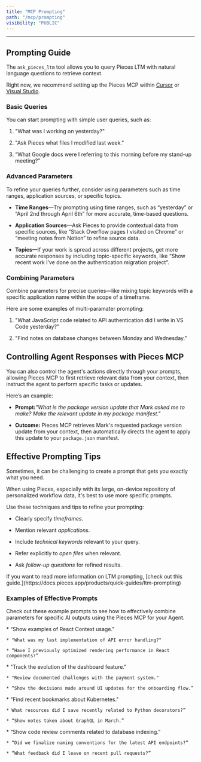```yaml
---
title: "MCP Prompting"
path: "/mcp/prompting"
visibility: "PUBLIC"
---
```

***

## Prompting Guide

The `ask_pieces_ltm` tool allows you to query Pieces LTM with natural language questions to retrieve context.

Right now, we recommend setting up the Pieces MCP within [Cursor](https://docs.pieces.app/products/mcp/cursor) or [Visual Studio](https://docs.pieces.app/products/mcp/github-copilot).

### Basic Queries

You can start prompting with simple user queries, such as:

1. "What was I working on yesterday?"

2. "Ask Pieces what files I modified last week."

3. “What Google docs were I referring to this morning before my stand-up meeting?”

### Advanced Parameters

To refine your queries further, consider using parameters such as time ranges, application sources, or specific topics.

* **Time Ranges**—Try prompting using time ranges, such as “yesterday” or “April 2nd through April 6th” for more accurate, time-based questions.

* **Application Sources**—Ask Pieces to provide contextual data from specific sources, like “Stack Overflow pages I visited on Chrome” or “meeting notes from Notion” to refine source data.

* **Topics**—If your work is spread across different projects, get more accurate responses by including topic-specific keywords, like “Show recent work I’ve done on the authentication migration project”.

### Combining Parameters

Combine parameters for precise queries—like mixing topic keywords with a specific application name within the scope of a timeframe.

Here are some examples of multi-paramater prompting:

1. "What JavaScript code related to API authentication did I write in VS Code yesterday?"

2. "Find notes on database changes between Monday and Wednesday."

## Controlling Agent Responses with Pieces MCP

You can also control the agent's actions directly through your prompts, allowing Pieces MCP to first retrieve relevant data from your context, then instruct the agent to perform specific tasks or updates.

Here’s an example:

* **Prompt:***"What is the package version update that Mark asked me to make? Make the relevant update in my package manifest."*

* **Outcome:** Pieces MCP retrieves Mark's requested package version update from your context, then automatically directs the agent to apply this update to your `package.json` manifest.

## Effective Prompting Tips

Sometimes, it can be challenging to create a prompt that gets you exactly what you need.

<Callout type="tip">
  When using Pieces, especially with its large, on-device repository of personalized workflow data, it's best to use more specific prompts.
</Callout>

Use these techniques and tips to refine your prompting:

* Clearly specify *timeframes*.

* Mention relevant *applications*.

* Include *technical keywords* relevant to your query.

* Refer explicitly to *open files* when relevant.

* Ask *follow-up questions* for refined results.

<Callout type="info">
  If you want to read more information on LTM prompting, [check out this guide.](https://docs.pieces.app/products/quick-guides/ltm-prompting)
</Callout>

### Examples of Effective Prompts

Check out these example prompts to see how to effectively combine parameters for specific AI outputs using the Pieces MCP for your Agent.

<CardGroup cols={2}>
  <Card title="Development Context">
    * “Show examples of React Context usage."

    * "What was my last implementation of API error handling?"

    * “Have I previously optimized rendering performance in React components?”
  </Card>

  <Card title="Project History">
    * "Track the evolution of the dashboard feature."

    * "Review documented challenges with the payment system."

    * “Show the decisions made around UI updates for the onboarding flow.”
  </Card>

  <Card title="Learning Retrieval">
    * "Find recent bookmarks about Kubernetes."

    * What resources did I save recently related to Python decorators?”

    * “Show notes taken about GraphQL in March.”
  </Card>

  <Card title="Code & Collaboration">
    * “Show code review comments related to database indexing.”

    * “Did we finalize naming conventions for the latest API endpoints?”

    * “What feedback did I leave on recent pull requests?”
  </Card>
</CardGroup>
